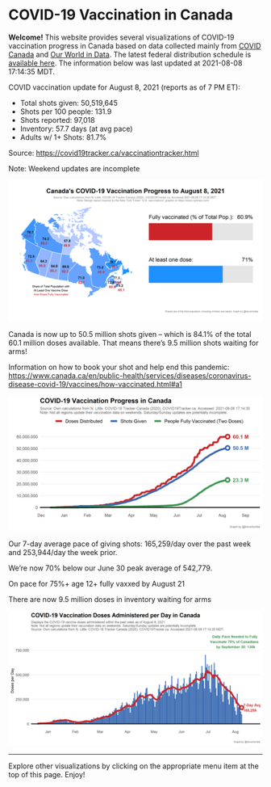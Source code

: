COVID-19 Vaccination in Canada
==============================

**Welcome!** This website provides several visualizations of COVID-19
vaccination progress in Canada based on data collected mainly from
[COVID Canada](https://covid19tracker.ca/vaccinationtracker.html) and
[Our World in Data](https://ourworldindata.org/covid-vaccinations). The
latest federal distribution schedule is [available
here](https://www.canada.ca/en/public-health/services/diseases/2019-novel-coronavirus-infection/prevention-risks/covid-19-vaccine-treatment/vaccine-rollout.html).
The information below was last updated at 2021-08-08 17:14:35 MDT.

COVID vaccination update for August 8, 2021 (reports as of 7 PM ET):

-   Total shots given: 50,519,645
-   Shots per 100 people: 131.9
-   Shots reported: 97,018
-   Inventory: 57.7 days (at avg pace)
-   Adults w/ 1+ Shots: 81.7%

Source:
<a href="https://covid19tracker.ca/vaccinationtracker.html" class="uri">https://covid19tracker.ca/vaccinationtracker.html</a>

Note: Weekend updates are incomplete

![](Plots/plot_main.png)

Canada is now up to 50.5 million shots given – which is 84.1% of the
total 60.1 million doses available. That means there’s 9.5 million shots
waiting for arms!

Information on how to book your shot and help end this pandemic:
<a href="https://www.canada.ca/en/public-health/services/diseases/coronavirus-disease-covid-19/vaccines/how-vaccinated.html#a1" class="uri">https://www.canada.ca/en/public-health/services/diseases/coronavirus-disease-covid-19/vaccines/how-vaccinated.html#a1</a>

![](Plots/plot_total.png)

Our 7-day average pace of giving shots: 165,259/day over the past week
and 253,944/day the week prior.

We’re now 70% below our June 30 peak average of 542,779.

On pace for 75%+ age 12+ fully vaxxed by August 21

There are now 9.5 million doses in inventory waiting for arms

![](Plots/pace_national.png)

------------------------------------------------------------------------

Explore other visualizations by clicking on the appropriate menu item at
the top of this page. Enjoy!
